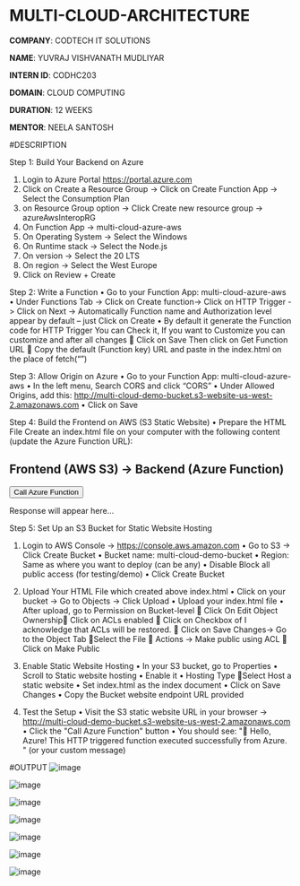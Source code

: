 # MULTI-CLOUD-ARCHITECTURE

**COMPANY**: CODTECH IT SOLUTIONS

**NAME**: YUVRAJ VISHVANATH MUDLIYAR

**INTERN ID**: CODHC203

**DOMAIN**: CLOUD COMPUTING

**DURATION**: 12 WEEKS

**MENTOR**: NEELA SANTOSH

#DESCRIPTION

Step 1: Build Your Backend on Azure
1.	Login to Azure Portal
https://portal.azure.com
2.	Click on Create a Resource Group -> Click on Create  Function App -> Select the Consumption Plan
3.	on Resource Group option -> Click Create new resource group -> azureAwsInteropRG
4.	On Function App ->  multi-cloud-azure-aws
5.	On Operating System -> Select the Windows
6.	On Runtime stack -> Select the Node.js
7.	On version -> Select the 20 LTS
8.	On region -> Select the West Europe
9.	Click on Review + Create

    
Step 2: Write a Function 
•	Go to your Function App: multi-cloud-azure-aws
•	Under Functions Tab -> Click on Create function-> Click on HTTP Trigger -> Click on Next -> Automatically Function name and Authorization level appear by default – just Click on Create
•	By default it generate the Function code for HTTP Trigger
You can Check it, If you want to Customize you can customize and after all changes  Click on Save 
Then click on Get Function URL  Copy the default (Function key) URL and paste in the index.html on the place of fetch(“”)


Step 3: Allow Origin on Azure 
•	Go to your Function App: multi-cloud-azure-aws
•	In the left menu, Search CORS and click “CORS”
•	Under Allowed Origins, add this: http://multi-cloud-demo-bucket.s3-website-us-west-2.amazonaws.com 
•	Click on Save


Step 4: Build the Frontend on AWS (S3 Static Website)
•	Prepare the HTML File
Create an index.html file on your computer with the following content (update the Azure Function URL):

<!DOCTYPE html>
<html>
<head>
  <title>Multi-Cloud Interoperability Demo</title>
</head>
<body>
  <h2>Frontend (AWS S3) → Backend (Azure Function)</h2>
  <button onclick="callAzure()">Call Azure Function</button>
  <p id="response">Response will appear here...</p>
  <script>
    function callAzure() {
      fetch("https://multi-cloud-azure-aws.azurewebsites.net/api/HttpTrigger1?code=xtOf61mKzZVBhtPamHaLeJ4Erm1nrV5e2t3GET1ot7JTAzFuHzML-w==")
        .then(response => response.text())
        .then(data => {
          document.getElementById("response").innerText = data;
        })
        .catch(error => {
          document.getElementById("response").innerText = "Error: " + error;
        });
    }
  </script>
</body>
</html>

Step 5: Set Up an S3 Bucket for Static Website Hosting
1.	Login to AWS Console → https://console.aws.amazon.com
•	Go to S3 → Click Create Bucket
•	Bucket name: multi-cloud-demo-bucket
•	Region: Same as where you want to deploy (can be any)
•	Disable Block all public access (for testing/demo)
•	Click Create Bucket

2.	Upload Your HTML File which created above index.html
•	Click on your bucket → Go to Objects → Click Upload
•	Upload your index.html file
•	After upload, go to Permission on Bucket-level  Click On Edit Object Ownership Click on ACLs enabled  Click on Checkbox of I acknowledge that ACLs will be restored.  Click on Save Changes→ Go to the Object Tab Select the File  Actions → Make public using ACL  Click on Make Public

3.	Enable Static Website Hosting
•	In your S3 bucket, go to Properties
•	Scroll to Static website hosting
•	Enable it
•	Hosting Type Select Host a static website
•	Set index.html as the index document
•	Click on Save Changes
•	Copy the Bucket website endpoint URL provided

4.	Test the Setup
•	Visit the S3 static website URL in your browser -> http://multi-cloud-demo-bucket.s3-website-us-west-2.amazonaws.com
•	Click the "Call Azure Function" button
•	You should see: "👋 Hello, Azure! This HTTP triggered function executed successfully from Azure. " (or your custom message)





#OUTPUT
![image](https://github.com/user-attachments/assets/bc057fb2-d488-411b-878b-c1dbc926f937)


![image](https://github.com/user-attachments/assets/760bd820-248d-4e34-9848-20653c96cdec)


![image](https://github.com/user-attachments/assets/c2607472-d752-402b-9000-c8bf9eab096a)


![image](https://github.com/user-attachments/assets/017cac6a-4ff7-484b-9e47-7e76bbbb6236)


![image](https://github.com/user-attachments/assets/e56ff46b-bfe7-4286-802c-04aad1c57840)


![image](https://github.com/user-attachments/assets/1e7b2c0b-294c-4e20-a7e2-778fe89f5f78)


![image](https://github.com/user-attachments/assets/007175e9-d9e1-4299-8778-d80ac06db4f4)


